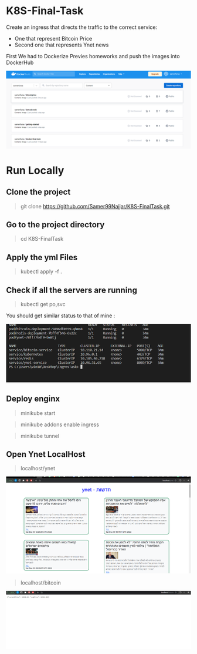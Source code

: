 # K8S-Final-Task

Create an ingress that directs the traffic to the correct service:
  -  One that represent Bitcoin Price
  -  Second one that represents Ynet news

First We had to Dockerize Previes homeworks and push the images into DockerHub

![alt text](https://github.com/Samer99Najjar/K8S-FinalTask/blob/main/dockerhubimg.PNG)

# Run Locally

## Clone the project

 > git clone https://github.com/Samer99Najjar/K8S-FinalTask.git
  
## Go to the project directory

 > cd K8S-FinalTask
  
## Apply the yml Files 

 > kubectl apply -f .

## Check if all the servers are running

> kubectl get po,svc

You should get similar status to that of mine :

![alt text](https://github.com/Samer99Najjar/K8S-FinalTask/blob/main/runningimg.PNG)

## Deploy enginx
> minikube start

> minikube addons enable ingress

> minikube tunnel
 
## Open Ynet LocalHost 
> localhost/ynet

![alt text](https://github.com/Samer99Najjar/K8S-FinalTask/blob/main/pic1k8stask.PNG)

> localhost/bitcoin

![alt text](https://github.com/Samer99Najjar/K8S-FinalTask/blob/main/pick2k8stask.PNG)
